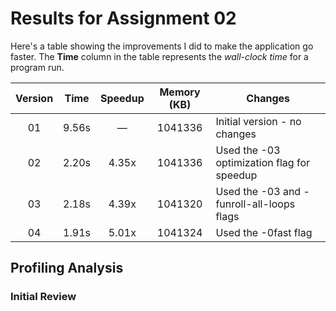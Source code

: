 # Results for Assignment 02

Here's a table showing the improvements I did to make the application go faster.  The **Time** column in the table represents the _wall-clock time_ for a program run.

| Version | Time | Speedup | Memory (KB) | Changes |
| :-----: | ---- | :-----: | :------: | ------- |
| 01 | 9.56s | &mdash; | 1041336 | Initial version - no changes |
| 02 | 2.20s | 4.35x | 1041336 | Used the -03 optimization flag for speedup |
| 03 | 2.18s | 4.39x| 1041320 | Used the -03 and -funroll-all-loops flags |
| 04 | 1.91s | 5.01x| 1041324 | Used the -0fast flag |

## Profiling Analysis

### Initial Review
